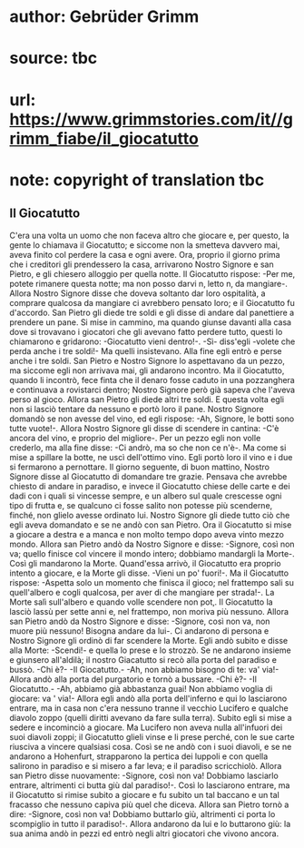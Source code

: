 # author: Gebrüder Grimm
# source: tbc
# url: https://www.grimmstories.com/it//grimm_fiabe/il_giocatutto
# note: copyright of translation tbc

## Il Giocatutto 

C'era una volta un uomo che non faceva altro che giocare e, per questo,
la gente lo chiamava il Giocatutto; e siccome non la smetteva davvero
mai, aveva finito col perdere la casa e ogni avere. Ora, proprio il
giorno prima che i creditori gli prendessero la casa, arrivarono Nostro
Signore e san Pietro, e gli chiesero alloggio per quella notte. Il
Giocatutto rispose: -Per me, potete rimanere questa notte; ma non posso
darvi n‚ letto n‚ da mangiare-. Allora Nostro Signore disse che doveva
soltanto dar loro ospitalità, a comprare qualcosa da mangiare ci
avrebbero pensato loro; e il Giocatutto fu d'accordo. San Pietro gli
diede tre soldi e gli disse di andare dal panettiere a prendere un pane.
Si mise in cammino, ma quando giunse davanti alla casa dove si trovavano
i giocatori che gli avevano fatto perdere tutto, questi lo chiamarono e
gridarono: -Giocatutto vieni dentro!-. -Sì- diss'egli -volete che perda
anche i tre soldi!- Ma quelli insistevano. Alla fine egli entrò e perse
anche i tre soldi. San Pietro e Nostro Signore lo aspettavano da un
pezzo, ma siccome egli non arrivava mai, gli andarono incontro. Ma il
Giocatutto, quando li incontrò, fece finta che il denaro fosse caduto in
una pozzanghera e continuava a rovistarci dentro; Nostro Signore però
già sapeva che l'aveva perso al gioco. Allora san Pietro gli diede
altri tre soldi. E questa volta egli non si lasciò tentare da nessuno e
portò loro il pane. Nostro Signore domandò se non avesse del vino, ed
egli rispose: -Ah, Signore, le botti sono tutte vuote!-. Allora Nostro
Signore gli disse di scendere in cantina: -C'è ancora del vino, e
proprio del migliore-. Per un pezzo egli non volle crederlo, ma alla
fine disse: -Ci andrò, ma so che non ce n'è-. Ma come si mise a
spillare la botte, ne uscì dell'ottimo vino. Egli portò loro il vino e
i due si fermarono a pernottare. Il giorno seguente, di buon mattino,
Nostro Signore disse al Giocatutto di domandare tre grazie. Pensava che
avrebbe chiesto di andare in paradiso, e invece il Giocatutto chiese
delle carte e dei dadi con i quali si vincesse sempre, e un albero sul
quale crescesse ogni tipo di frutta e, se qualcuno ci fosse salito non
potesse più scenderne, finché‚ non glielo avesse ordinato lui. Nostro
Signore gli diede tutto ciò che egli aveva domandato e se ne andò con
san Pietro. Ora il Giocatutto si mise a giocare a destra e a manca e non
molto tempo dopo aveva vinto mezzo mondo. Allora san Pietro andò da
Nostro Signore e disse: -Signore, così non va; quello finisce col
vincere il mondo intero; dobbiamo mandargli la Morte-. Così gli
mandarono la Morte. Quand'essa arrivò, il Giocatutto era proprio
intento a giocare, e la Morte gli disse. -Vieni un po' fuori!-. Ma il
Giocatutto rispose: -Aspetta solo un momento che finisca il gioco; nel
frattempo sali su quell'albero e cogli qualcosa, per aver di che
mangiare per strada!-. La Morte salì sull'albero e quando volle
scendere non pot‚. Il Giocatutto la lasciò lassù per sette anni e, nel
frattempo, non moriva più nessuno. Allora san Pietro andò da Nostro
Signore e disse: -Signore, così non va, non muore più nessuno! Bisogna
andare da lui-. Ci andarono di persona e Nostro Signore gli ordinò di
far scendere la Morte. Egli andò subito e disse alla Morte: -Scendi!- e
quella lo prese e lo strozzò. Se ne andarono insieme e giunsero
all'aldilà; il nostro Giacatutto si recò alla porta del paradiso e
bussò. -Chi è?- -Il Giocatutto.- -Ah, non abbiamo bisogno di te: va'
via!- Allora andò alla porta del purgatorio e tornò a bussare. -Chi è?-
-Il Giocatutto.- -Ah, abbiamo già abbastanza guai! Non abbiamo voglia di
giocare: va ' via!- Allora egli andò alla porta dell'inferno e qui lo
lasciarono entrare, ma in casa non c'era nessuno tranne il vecchio
Lucifero e qualche diavolo zoppo (quelli diritti avevano da fare sulla
terra). Subito egli si mise a sedere e incominciò a giocare. Ma Lucifero
non aveva nulla all'infuori dei suoi diavoli zoppi; il Giocatutto
glieli vinse e li prese perché‚ con le sue carte riusciva a vincere
qualsiasi cosa. Così se ne andò con i suoi diavoli, e se ne andarono a
Hohenfurt, strapparono la pertica dei luppoli e con quella salirono in
paradiso e si misero a far leva; e il paradiso scricchiolò. Allora san
Pietro disse nuovamente: -Signore, così non va! Dobbiamo lasciarlo
entrare, altrimenti ci butta giù dal paradiso!-. Così lo lasciarono
entrare, ma il Giocatutto si rimise subito a giocare e fu subito un tal
baccano e un tal fracasso che nessuno capiva più quel che diceva. Allora
san Pietro tornò a dire: -Signore, così non va! Dobbiamo buttarlo giù,
altrimenti ci porta lo scompiglio in tutto il paradiso!-. Allora
andarono da lui e lo buttarono giù: la sua anima andò in pezzi ed entrò
negli altri giocatori che vivono ancora.
